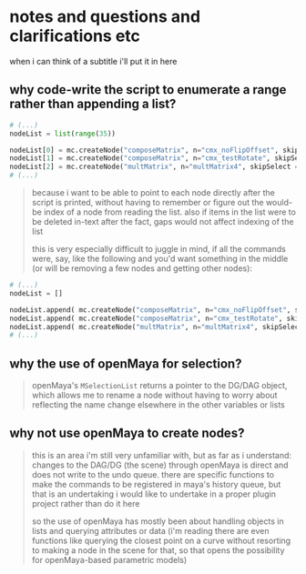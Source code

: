 # notes and questions and clarifications etc
when i can think of a subtitle i'll put it in here

## why code-write the script to enumerate a range rather than appending a list?
```py
# (...)
nodeList = list(range(35))

nodeList[0] = mc.createNode("composeMatrix", n="cmx_noFlipOffset", skipSelect = True)
nodeList[1] = mc.createNode("composeMatrix", n="cmx_testRotate", skipSelect = True)
nodeList[2] = mc.createNode("multMatrix", n="multMatrix4", skipSelect = True)
# (...)
```
> because i want to be able to point to each node directly after the script is printed, without having to remember or figure out the would-be index of a node from reading the list. also if items in the list were to be deleted in-text after the fact, gaps would not affect indexing of the list
>
> this is very especially difficult to juggle in mind, if all the commands were, say, like the following and you'd want something in the middle (or will be removing a few nodes and getting other nodes):
```py
# (...)
nodeList = []

nodeList.append( mc.createNode("composeMatrix", n="cmx_noFlipOffset", skipSelect = True) )
nodeList.append( mc.createNode("composeMatrix", n="cmx_testRotate", skipSelect = True) )
nodeList.append( mc.createNode("multMatrix", n="multMatrix4", skipSelect = True) )
# (...)
```

## why the use of openMaya for selection?

> openMaya's `MSelectionList` returns a pointer to the DG/DAG object, which allows me to rename a node without having to worry about reflecting the name change elsewhere in the other variables or lists

## why not use openMaya to create nodes?

> this is an area i'm still very unfamiliar with, but as far as i understand: changes to the DAG/DG (the scene) through openMaya is direct and does not write to the undo queue. there are specific functions to make the commands to be registered in maya's history queue, but that is an undertaking i would like to undertake in a proper plugin project rather than do it here
>
> so the use of openMaya has mostly been about handling objects in lists and querying attributes or data (i'm reading there are even functions like querying the closest point on a curve without resorting to making a node in the scene for that, so that opens the possibility for openMaya-based parametric models)